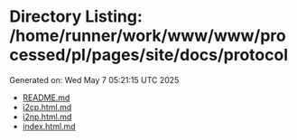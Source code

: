 # Directory Listing: /home/runner/work/www/www/processed/pl/pages/site/docs/protocol
Generated on: Wed May  7 05:21:15 UTC 2025

- [README.md](README.md)
- [i2cp.html.md](i2cp.html.md)
- [i2np.html.md](i2np.html.md)
- [index.html.md](index.html.md)
